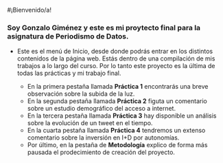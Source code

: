 #¡Bienvenido/a!

### Soy Gonzalo Giménez y este es mi proytecto final para la asignatura de Periodismo de Datos.

- Este es el menú de Inicio, desde donde podrás entrar en los distintos contenidos de la página web. Estás dentro de una compilación de mis trabajos a lo largo del curso. Por lo tanto este proyecto es la última de todas las prácticas y mi trabajo final.

  - En la primera pestaña llamada **Práctica 1** encontrarás una breve observación sobre la subida de la luz.
  - En la segunda pestaña llamada **Práctica 2** figuta un comentario sobre un estudio demográfico del acceso a internet.
  - En la tercera pestaña llamada **Práctica 3** hay disponible un análisis sobre la evolución de un tweet en el tiempo.
  - En la cuarta pestaña llamada **Práctica 4** tendremos un extenso comentario sobre la inversión en I+D por autonomías.
  - Por último, en la pestaña de **Metodología** explico de forma más pausada el prodecimiento de creación del proyecto.
  
